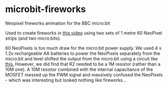 # microbit-fireworks
Neopixel fireworks animation for the BBC micro:bit

Used to create fireworks in <a href="https://twitter.com/Our_Frank/status/927229036794916865">this video</a> using two sets of 1 metre 60 NeoPixel strips (and two micro:bits).

60 NeoPixels is too much draw for the micro:bit power supply. We used 4 x 1.2v rechargeable AA batteries to power the NeoPixels separately from the micro:bit and level shifted the output from the micro:bit using a circuit like <a href="https://elinux.org/RPi_GPIO_Interface_Circuits#Classic_MOSFET_level_shifter">this.</a> However, we did find that R2 needed to be a 1M resistor (rather than a 10M one). A 10M resistor combined with the internal capacitance of the MOSFET messed up the PWM signal and massively confused the NeoPixels - which was interesting but looked nothing like fireworks...
